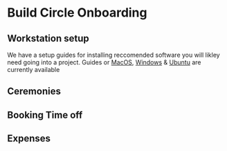 # Build Circle Onboarding

## Workstation setup

We have a setup guides for installing reccomended software you will likley need going into a project. Guides or [MacOS](https://github.com/BuildCircle/onboarding/blob/master/workstation/mac.md), [Windows](https://github.com/BuildCircle/onboarding/blob/master/workstation/windows.md) & [Ubuntu](https://github.com/BuildCircle/onboarding/blob/master/workstation/ubuntu.md) are currently available

## Ceremonies

## Booking Time off

## Expenses